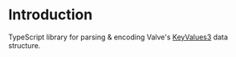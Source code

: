 # Introduction

TypeScript library for parsing & encoding Valve's [KeyValues3](https://developer.valvesoftware.com/wiki/KeyValues3) data structure.
